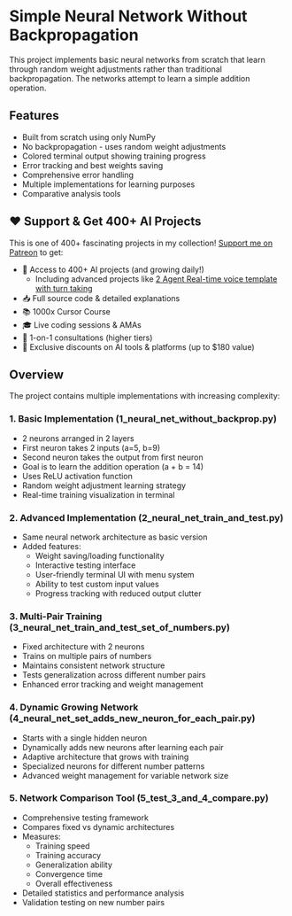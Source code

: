 # Simple Neural Network Without Backpropagation

This project implements basic neural networks from scratch that learn through random weight adjustments rather than traditional backpropagation. The networks attempt to learn a simple addition operation.

## Features

- Built from scratch using only NumPy
- No backpropagation - uses random weight adjustments
- Colored terminal output showing training progress
- Error tracking and best weights saving
- Comprehensive error handling
- Multiple implementations for learning purposes
- Comparative analysis tools

## ❤️ Support & Get 400+ AI Projects

This is one of 400+ fascinating projects in my collection! [Support me on Patreon](https://www.patreon.com/c/echohive42/membership) to get:

- 🎯 Access to 400+ AI projects (and growing daily!)
  - Including advanced projects like [2 Agent Real-time voice template with turn taking](https://www.patreon.com/posts/2-agent-real-you-118330397)
- 📥 Full source code & detailed explanations
- 📚 1000x Cursor Course
- 🎓 Live coding sessions & AMAs
- 💬 1-on-1 consultations (higher tiers)
- 🎁 Exclusive discounts on AI tools & platforms (up to $180 value)

## Overview

The project contains multiple implementations with increasing complexity:

### 1. Basic Implementation (1_neural_net_without_backprop.py)

- 2 neurons arranged in 2 layers
- First neuron takes 2 inputs (a=5, b=9)
- Second neuron takes the output from first neuron
- Goal is to learn the addition operation (a + b = 14)
- Uses ReLU activation function
- Random weight adjustment learning strategy
- Real-time training visualization in terminal

### 2. Advanced Implementation (2_neural_net_train_and_test.py)

- Same neural network architecture as basic version
- Added features:
  - Weight saving/loading functionality
  - Interactive testing interface
  - User-friendly terminal UI with menu system
  - Ability to test custom input values
  - Progress tracking with reduced output clutter

### 3. Multi-Pair Training (3_neural_net_train_and_test_set_of_numbers.py)

- Fixed architecture with 2 neurons
- Trains on multiple pairs of numbers
- Maintains consistent network structure
- Tests generalization across different number pairs
- Enhanced error tracking and weight management

### 4. Dynamic Growing Network (4_neural_net_set_adds_new_neuron_for_each_pair.py)

- Starts with a single hidden neuron
- Dynamically adds new neurons after learning each pair
- Adaptive architecture that grows with training
- Specialized neurons for different number patterns
- Advanced weight management for variable network size

### 5. Network Comparison Tool (5_test_3_and_4_compare.py)

- Comprehensive testing framework
- Compares fixed vs dynamic architectures
- Measures:
  - Training speed
  - Training accuracy
  - Generalization ability
  - Convergence time
  - Overall effectiveness
- Detailed statistics and performance analysis
- Validation testing on new number pairs

